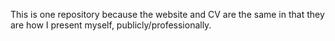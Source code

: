 This is one repository because the website and CV are the same
in that they are how I present myself, publicly/professionally.
